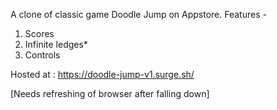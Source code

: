 A clone of classic game Doodle Jump on Appstore.
Features -
1. Scores
2. Infinite ledges*
3. Controls

Hosted at : https://doodle-jump-v1.surge.sh/

[Needs refreshing of browser after falling down]
